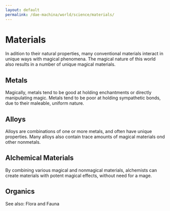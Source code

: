 ```yaml
---
layout: default
permalink: /dae-machina/world/science/materials/
---
```



# Materials

In adition to their natural properties, many conventional materials
interact in unique ways with magical phenomena. The magical nature of
this world also results in a number of unique magical materials.

## Metals

Magically, metals tend to be good at holding enchantments or directly
manipulating magic. Metals tend to be poor at holding sympathetic
bonds, due to their maleable, uniform nature.

## Alloys

Alloys are combinations of one or more metals, and often have unique
properties. Many alloys also contain trace amounts of magical materials
ond other nonmetals.

## Alchemical Materials

By combining various magical and nonmagical materials, alchemists can
create materials with potent magical effects, without need for a mage.

## Organics

See also: Flora and Fauna


